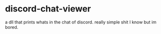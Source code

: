 # discord-chat-viewer
a dll that prints whats in the chat of discord. really simple shit I know but im bored.
